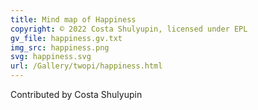 ```yaml
---
title: Mind map of Happiness
copyright: © 2022 Costa Shulyupin, licensed under EPL
gv_file: happiness.gv.txt
img_src: happiness.png
svg: happiness.svg
url: /Gallery/twopi/happiness.html
---
```


Contributed by Costa Shulyupin
